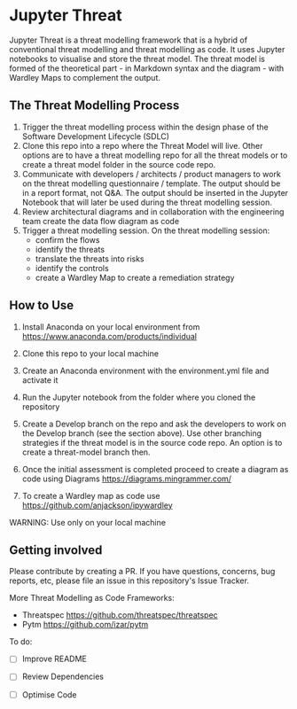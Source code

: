 # Jupyter Threat

Jupyter Threat is a threat modelling framework that is a hybrid of conventional threat modelling and threat modelling as code. It uses Jupyter notebooks to visualise and store the threat model. The threat model is formed of the theoretical part - in Markdown syntax and the diagram - with Wardley Maps to complement the output. 

## The Threat Modelling Process

1. Trigger the threat modelling process within the design phase of the Software Development Lifecycle (SDLC)
2. Clone this repo into a repo where the Threat Model will live. Other options are to have a threat modelling repo for all the threat models or to create a threat model folder in the source code repo. 
3. Communicate with developers / architects / product managers to work on the threat modelling questionnaire / template. The output should be in a report format, not Q&A. The output should be inserted in the Jupyter Notebook that will later be used during the threat modelling session. 
4. Review architectural diagrams and in collaboration with the engineering team create the data flow diagram as code
5. Trigger a threat modelling session. On the threat modelling session:
    - confirm the flows
    - identify the threats
    - translate the threats into risks
    - identify the controls
    - create a Wardley Map to create a remediation strategy

## How to Use

1. Install Anaconda on your local environment from https://www.anaconda.com/products/individual

2. Clone this repo to your local machine

3. Create an Anaconda environment with the environment.yml file and activate it

4. Run the Jupyter notebook from the folder where you cloned the repository

5. Create a Develop branch on the repo and ask the developers to work on the Develop branch (see the section above). Use other branching strategies if the threat model is in the source code repo. An option is to create a threat-model branch then. 

6. Once the initial assessment is completed proceed to create a diagram as code using Diagrams https://diagrams.mingrammer.com/

7. To create a Wardley map as code use https://github.com/anjackson/ipywardley

WARNING: Use only on your local machine 

## Getting involved
Please contribute by creating a PR. If you have questions, concerns, bug reports, etc, please file an issue in this repository's Issue Tracker.

More Threat Modelling as Code Frameworks:

- Threatspec
https://github.com/threatspec/threatspec
- Pytm 
https://github.com/izar/pytm



To do:

- [ ] Improve README
- [ ] Review Dependencies
- [ ] Optimise Code






